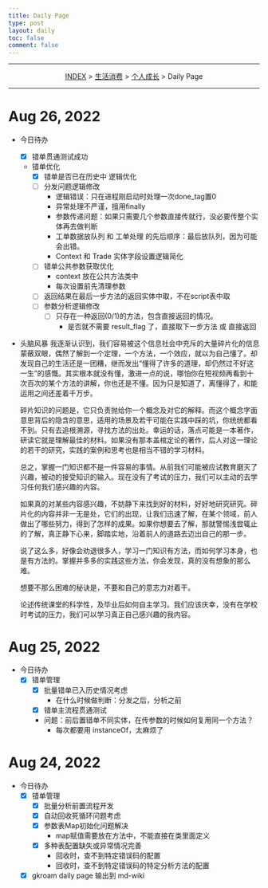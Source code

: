 ```yaml
---
title: Daily Page
type: post
layout: daily
toc: false
comment: false
---
```

---
<span><center>[INDEX](/gknows/index) > [生活消费](/gknows/生活消费) > [个人成长](/gknows/个人成长) > Daily Page</center></span>

---
# Aug 26, 2022
- 今日待办
  - [X] 错单贯通测试成功
  - 错单优化
    - [X] 错单是否已在历史中 逻辑优化
    - [ ] 分发问题逻辑修改
      - 逻辑错误：只在进程刚启动时处理一次done_tag置0
      - 异常处理不严谨，擅用finally
      - 参数传递问题：如果只需要几个参数直接传就行，没必要传整个实体再去做判断
      - 工单数据放队列 和 工单处理 的先后顺序：最后放队列，因为可能会出错。
      - Context 和 Trade 实体字段设置逻辑简化
    - [ ] 错单公共参数获取优化
      - context 放在公共方法类中
      - 每次设置前先清理参数
    - [ ] 返回结果在最后一步方法的返回实体中取，不在script表中取
    - [ ] 参数分析逻辑修改
      - [ ] 只存在一种返回(0/1)的方法，包含直接返回的情况。
        - 是否就不需要 result_flag 了，直接取下一步方法 或 直接返回
    
- 头脑风暴
  我逐渐认识到，我们容易被这个信息社会中充斥的大量碎片化的信息蒙蔽双眼，偶然了解到一个定理，一个方法，一个效应，就以为自己懂了。却发现自己的生活还是一团糟，继而发出“懂得了许多的道理，却仍然过不好这一生”的感慨。其实根本就没有懂，激进一点的说，哪怕你在短视频再看到十次百次的某个方法的讲解，你也还是不懂。因为只是知道了，离懂得了，和能运用之间还差着千万步。

  碎片知识的问题是，它只负责抛给你一个概念及对它的解释。而这个概念字面意思背后的隐含的意思，适用的场景及若干可能在实践中踩的坑，你统统都看不到。只有去追根溯源，寻找方法的出处。幸运的话，落点可能是一本著作，研读它就是理解最佳的材料。如果没有那本盖棺定论的著作，后人对这一理论的若干的研究，实践的案例和思考也是相当不错的学习材料。

  总之，掌握一门知识都不是一件容易的事情。从前我们可能被应试教育磨灭了兴趣，被动的接受知识的输入。现在没有了考试的压力，我们可以主动的去学习任何我们感兴趣的内容。

  如果真的对某些内容感兴趣，不妨静下来找到好的材料，好好地研究研究。碎片化的内容并非一无是处，它们的出现，让我们迅速了解，在某个领域，前人做出了哪些努力，得到了怎样的成果。如果你想要去了解，那就警惕浅尝辄止的了解，真正静下心来，脚踏实地，沿着前人的道路去迈出自己的那一步。

  说了这么多，好像会劝退很多人，学习一门知识有方法，而如何学习本身，也是有方法的。掌握并多多的实践这些方法，你会发现，真的没有想象的那么难。

  想要不那么困难的秘诀是，不要和自己的意志力对着干。

  论述传统课堂的科学性，及毕业后如何自主学习。我们应该庆幸，没有在学校时考试的压力，我们可以学习真正自己感兴趣的我内容。

# Aug 25, 2022
- 今日待办
  - [X] 错单管理
    - [X] 批量错单已入历史情况考虑
      - 在什么时候做判断：分发之后，分析之前
    - [X] 错单主流程贯通测试
    - 问题：前后置错单不同实体，在传参数的时候如何复用同一个方法？
      - 每次都要用 instanceOf，太麻烦了

# Aug 24, 2022
- 今日待办
  - [X] 错单管理
    - [X] 批量分析前置流程开发
    - [X] 自动回收死循环问题考虑
    - [X] 参数表Map初始化问题解决
      - map赋值需要放在方法中，不能直接在类里面定义
    - [X] 多种表配置缺失或异常情况完善
      - 回收时，查不到特定错误码的配置
      - 回收时，查不到特定错误码的特定分析方法的配置
  - [X] gkroam daily page 输出到 md-wiki
